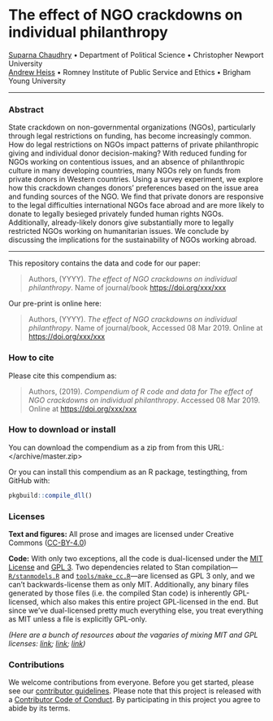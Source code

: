 
<!-- README.md is generated from README.Rmd. Please edit that file -->

# The effect of NGO crackdowns on individual philanthropy

[Suparna Chaudhry](http://www.suparnachaudhry.com/) • Department of
Political Science • Christopher Newport University  
[Andrew Heiss](https://www.andrewheiss.com/) • Romney Institute of
Public Service and Ethics • Brigham Young University

-----

### Abstract

State crackdown on non-governmental organizations (NGOs), particularly
through legal restrictions on funding, has become increasingly common.
How do legal restrictions on NGOs impact patterns of private
philanthropic giving and individual donor decision-making? With reduced
funding for NGOs working on contentious issues, and an absence of
philanthropic culture in many developing countries, many NGOs rely on
funds from private donors in Western countries. Using a survey
experiment, we explore how this crackdown changes donors’ preferences
based on the issue area and funding sources of the NGO. We find that
private donors are responsive to the legal difficulties international
NGOs face abroad and are more likely to donate to legally besieged
privately funded human rights NGOs. Additionally, already-likely donors
give substantially more to legally restricted NGOs working on
humanitarian issues. We conclude by discussing the implications for the
sustainability of NGOs working abroad.

-----

This repository contains the data and code for our paper:

> Authors, (YYYY). *The effect of NGO crackdowns on individual
> philanthropy*. Name of journal/book <https://doi.org/xxx/xxx>

Our pre-print is online here:

> Authors, (YYYY). *The effect of NGO crackdowns on individual
> philanthropy*. Name of journal/book, Accessed 08 Mar 2019. Online at
> <https://doi.org/xxx/xxx>

### How to cite

Please cite this compendium as:

> Authors, (2019). *Compendium of R code and data for The effect of NGO
> crackdowns on individual philanthropy*. Accessed 08 Mar 2019. Online
> at <https://doi.org/xxx/xxx>

### How to download or install

You can download the compendium as a zip from from this URL:
</archive/master.zip>

Or you can install this compendium as an R package, testingthing, from
GitHub with:

``` r
pkgbuild::compile_dll()
```

### Licenses

**Text and figures:** All prose and images are licensed under Creative
Commons ([CC-BY-4.0](http://creativecommons.org/licenses/by/4.0/))

**Code:** With only two exceptions, all the code is dual-licensed under
the [MIT License](LICENSE.md) and
[GPL 3](https://www.gnu.org/licenses/gpl-3.0.en.html). Two dependencies
related to Stan compilation—[`R/stanmodels.R`](R/stanmodels.R) and
[`tools/make_cc.R`](tools/make_cc.R)—are licensed as GPL 3 only, and we
can’t backwards-license them as only MIT. Additionally, any binary files
generated by those files (i.e. the compiled Stan code) is inherently
GPL-licensed, which also makes this entire project GPL-licensed in the
end. But since we’ve dual-licensed pretty much everything else, you
treat everything as MIT unless a file is explicitly GPL-only.

*(Here are a bunch of resources about the vagaries of mixing MIT and GPL
licenses: [link](https://github.com/ropensci/unconf17/issues/32);
[link](https://github.com/stan-dev/rstantools/issues/17);
[link](https://opensource.stackexchange.com/questions/1640/if-im-using-a-gpl-3-library-in-my-project-can-i-license-my-project-under-mit-l))*

### Contributions

We welcome contributions from everyone. Before you get started, please
see our [contributor guidelines](CONTRIBUTING.md). Please note that this
project is released with a [Contributor Code of Conduct](CONDUCT.md). By
participating in this project you agree to abide by its terms.
